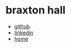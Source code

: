 # braxton hall

- [github](https://github.com/braxtonhall)
- [linkedin](https://www.linkedin.com/in/braxton-hall-b49718170/)
- [home](/)
